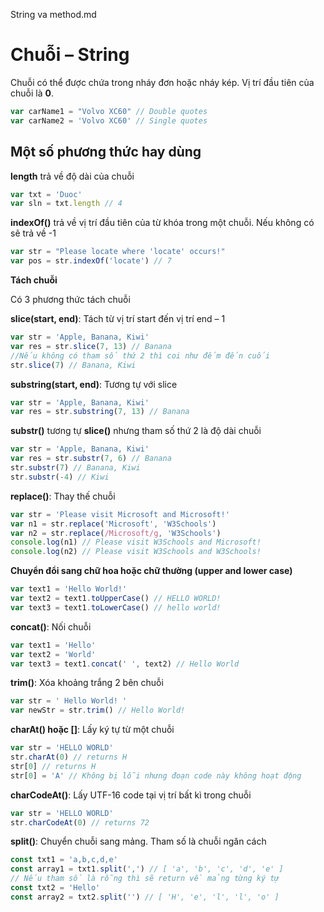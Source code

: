 String va method.md
# Chuỗi – String

Chuỗi có thể được chứa trong nháy đơn hoặc nháy kép. Vị trí đầu tiên của chuỗi là **0**.

```javascript
var carName1 = "Volvo XC60" // Double quotes
var carName2 = 'Volvo XC60' // Single quotes
```

## Một số phương thức hay dùng

**length** trả về độ dài của chuỗi

```javascript
var txt = 'Duoc'
var sln = txt.length // 4
```

**indexOf()** trả về vị trí đầu tiên của từ khóa trong một chuỗi. Nếu không có sẽ trả về -1

```javascript
var str = "Please locate where 'locate' occurs!"
var pos = str.indexOf('locate') // 7
```

**Tách chuỗi**

Có 3 phương thức tách chuỗi

**slice(start, end)**: Tách từ vị trí start đến vị trí end – 1

```javascript
var str = 'Apple, Banana, Kiwi'
var res = str.slice(7, 13) // Banana
//Nếu không có tham số thứ 2 thì coi như đếm đến cuối
str.slice(7) // Banana, Kiwi
```

**substring(start, end)**: Tương tự với slice

```javascript
var str = 'Apple, Banana, Kiwi'
var res = str.substring(7, 13) // Banana
```

**substr()** tương tự **slice()** nhưng tham số thứ 2 là độ dài chuỗi

```javascript
var str = 'Apple, Banana, Kiwi'
var res = str.substr(7, 6) // Banana
str.substr(7) // Banana, Kiwi
str.substr(-4) // Kiwi
```

**replace()**: Thay thế chuỗi

```javascript
var str = 'Please visit Microsoft and Microsoft!'
var n1 = str.replace('Microsoft', 'W3Schools')
var n2 = str.replace(/Microsoft/g, 'W3Schools')
console.log(n1) // Please visit W3Schools and Microsoft!
console.log(n2) // Please visit W3Schools and W3Schools!
```

**Chuyển đổi sang chữ hoa hoặc chữ thường (upper and lower case)**

```javascript
var text1 = 'Hello World!'
var text2 = text1.toUpperCase() // HELLO WORLD!
var text3 = text1.toLowerCase() // hello world!
```

**concat()**: Nối chuỗi

```javascript
var text1 = 'Hello'
var text2 = 'World'
var text3 = text1.concat(' ', text2) // Hello World
```

**trim()**: Xóa khoảng trắng 2 bên chuỗi

```javascript
var str = ' Hello World! '
var newStr = str.trim() // Hello World!
```

**charAt() hoặc []**: Lấy ký tự từ một chuỗi

```javascript
var str = 'HELLO WORLD'
str.charAt(0) // returns H
str[0] // returns H
str[0] = 'A' // Không bị lỗi nhưng đoạn code này không hoạt động
```

**charCodeAt()**: Lấy UTF-16 code tại vị trí bất kì trong chuỗi

```javascript
var str = 'HELLO WORLD'
str.charCodeAt(0) // returns 72
```

**split()**: Chuyển chuỗi sang mảng. Tham số là chuỗi ngăn cách

```javascript
const txt1 = 'a,b,c,d,e'
const array1 = txt1.split(',') // [ 'a', 'b', 'c', 'd', 'e' ]
// Nếu tham số là rỗng thì sẽ return về mảng từng ký tự
const txt2 = 'Hello'
const array2 = txt2.split('') // [ 'H', 'e', 'l', 'l', 'o' ]
```